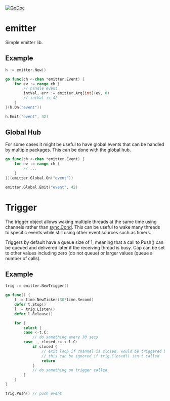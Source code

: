 [![GoDoc](https://godoc.org/github.com/KarpelesLab/emitter?status.svg)](https://godoc.org/github.com/KarpelesLab/emitter)

# emitter

Simple emitter lib.

## Example

```go
h := emitter.New()

go func(ch <-chan *emitter.Event) {
    for ev := range ch {
        // handle event
        intVal, err := emitter.Arg[int](ev, 0)
        // intVal is 42
    }
}(h.On("event"))

h.Emit("event", 42)
```

## Global Hub

For some cases it might be useful to have global events that can be handled by multiple packages. This can be done with the global hub.

```go
go func(ch <-chan *emitter.Event) {
    for ev := range ch {
        // ...
    }
})(emitter.Global.On("event"))

emitter.Global.Emit("event", 42)
```

# Trigger

The trigger object allows waking multiple threads at the same time using channels rather than [sync.Cond](https://pkg.go.dev/sync#Cond). This can be useful to wake many threads to specific events while still using other event sources such as timers.

Triggers by default have a queue size of 1, meaning that a call to Push() can be queued and delivered later if the receiving thread is busy. Cap can be set to other values including zero (do not queue) or larger values (queue a number of calls).

## Example

```go
trig := emitter.NewTrigger()

go func() {
    t := time.NewTicker(30*time.Second)
    defer t.Stop()
    l := trig.Listen()
    defer l.Release()

    for {
        select {
        case <-t.C:
            // do something every 30 secs
        case _, closed := <-l.C:
            if closed {
                // exit loop if channel is closed, would be triggered by trig.Close()
                // this can be ignored if trig.Closed() isn't called
                return
            }
            // do something on trigger called
        }
    }
}

trig.Push() // push event
```
